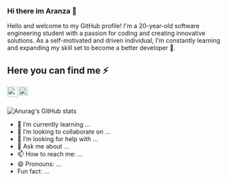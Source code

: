### Hi there im Aranza 👋

Hello and welcome to my GitHub profile! I'm a 20-year-old software engineering student with a passion for coding and creating innovative solutions. As a self-motivated and driven individual, I'm constantly learning and expanding my skill set to become a better developer 🔭.

## Here you can find me ⚡

<a href="https://discord.com/users/Aranza Ricalde#9528">
    <img align="left" width="24xp" src="https://cdn-icons-png.flaticon.com/512/2111/2111370.png">  
</a>

<a href="https://">
    <img align="left" width="21xp" src="https://e7.pngegg.com/pngimages/708/311/png-clipart-twitter-twitter-thumbnail.png">  
</a>
<br></br>

![Anurag's GitHub stats](https://github-readme-stats.vercel.app/api?username=anuraghazra&show_icons=true&theme=radical)

- 🌱 I’m currently learning ...
- 👯 I’m looking to collaborate on ...
- 🤔 I’m looking for help with ...
- 💬 Ask me about ...
- 📫 How to reach me: ...
- 😄 Pronouns: ...
-  Fun fact: ...
